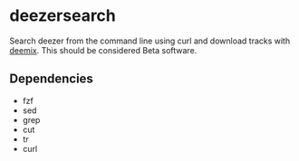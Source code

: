 # deezersearch
Search deezer from the command line using curl and download tracks with [deemix](https://git.rip/RemixDev/deemix).
This should be considered Beta software.

## Dependencies
- fzf
- sed
- grep
- cut
- tr
- curl
